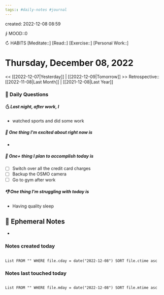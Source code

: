 ```yaml
---
tags:: #daily-notes #journal
---
```

created: 2022-12-08 08:59

⨑ MOOD::0

↻ HABITS
[Meditate::]
[Read::]
[Exercise::]
[Personal Work::]

# Thursday, December 08, 2022

<< [[2022-12-07|Yesterday]] | [[2022-12-09|Tomorrow]] >>
Retrospective:: [[2022-11-08|Last Month]] | [[2021-12-08|Last Year]]

### 📅 Daily Questions

##### 🌜 Last night, after work, I

- watched sports and did some work

##### 🙌 One thing I'm excited about right now is

-

##### 🚀 One+ thing I plan to accomplish today is

- [ ] Switch over all the credit card charges
- [ ] Backup the OSMO camera
- [ ] Go to gym after work

##### 👎 One thing I'm struggling with today is

- Having quality sleep

## 📝 Ephemeral Notes

-

### Notes created today

```dataview

List FROM "" WHERE file.cday = date("2022-12-08") SORT file.ctime asc

```

### Notes last touched today

```dataview

List FROM "" WHERE file.mday = date("2022-12-08") SORT file.mtime asc

```
